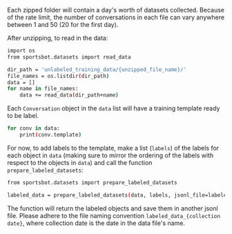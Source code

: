 Each zipped folder will contain a day's worth of datasets collected. Because of the rate limit, the number of conversations in each file can vary anywhere between 1 and 50 (20 for the first day).

After unzipping, to read in the data:

```sh
import os
from sportsbot.datasets import read_data

dir_path = 'unlabeled_training_data/{unzipped_file_name}/'
file_names = os.listdir(dir_path)
data = []
for name in file_names:
    data += read_data(dir_path+name)
```

Each `Conversation` object in the `data` list will have a training template ready to be label. 

```sh
for conv in data:
    print(conv.template)
```

For now, to add labels to the template, make a list (`labels`) of the labels for each object in `data` (making sure to mirror the ordering of the labels with respect to the objects in `data`) and call the function `prepare_labeled_datasets`:

```sh
from sportsbot.datasets import prepare_labeled_datasets

labeled_data = prepare_labeled_datasets(data, labels, jsonl_file=labeled_data_{collection date})
```

The function will return the labeled objects and save them in another jsonl file. Please adhere to the file naming convention `labeled_data_{collection date}`, where collection date is the date in the data file's name.